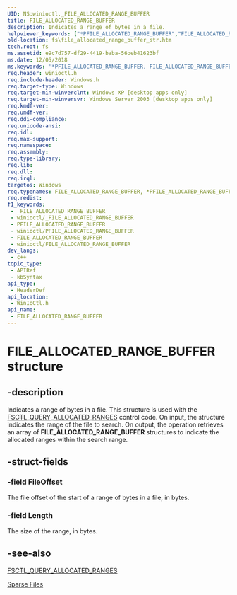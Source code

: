 ```yaml
---
UID: NS:winioctl._FILE_ALLOCATED_RANGE_BUFFER
title: FILE_ALLOCATED_RANGE_BUFFER
description: Indicates a range of bytes in a file.
helpviewer_keywords: ["*PFILE_ALLOCATED_RANGE_BUFFER","FILE_ALLOCATED_RANGE_BUFFER","FILE_ALLOCATED_RANGE_BUFFER structure [Files]","PFILE_ALLOCATED_RANGE_BUFFER","PFILE_ALLOCATED_RANGE_BUFFER structure pointer [Files]","_win32_file_allocated_range_buffer_str","base.file_allocated_range_buffer_str","fs.file_allocated_range_buffer_str","winioctl/FILE_ALLOCATED_RANGE_BUFFER","winioctl/PFILE_ALLOCATED_RANGE_BUFFER"]
old-location: fs\file_allocated_range_buffer_str.htm
tech.root: fs
ms.assetid: e9c7d757-df29-4419-baba-56beb41623bf
ms.date: 12/05/2018
ms.keywords: '*PFILE_ALLOCATED_RANGE_BUFFER, FILE_ALLOCATED_RANGE_BUFFER, FILE_ALLOCATED_RANGE_BUFFER structure [Files], PFILE_ALLOCATED_RANGE_BUFFER, PFILE_ALLOCATED_RANGE_BUFFER structure pointer [Files], _win32_file_allocated_range_buffer_str, base.file_allocated_range_buffer_str, fs.file_allocated_range_buffer_str, winioctl/FILE_ALLOCATED_RANGE_BUFFER, winioctl/PFILE_ALLOCATED_RANGE_BUFFER'
req.header: winioctl.h
req.include-header: Windows.h
req.target-type: Windows
req.target-min-winverclnt: Windows XP [desktop apps only]
req.target-min-winversvr: Windows Server 2003 [desktop apps only]
req.kmdf-ver: 
req.umdf-ver: 
req.ddi-compliance: 
req.unicode-ansi: 
req.idl: 
req.max-support: 
req.namespace: 
req.assembly: 
req.type-library: 
req.lib: 
req.dll: 
req.irql: 
targetos: Windows
req.typenames: FILE_ALLOCATED_RANGE_BUFFER, *PFILE_ALLOCATED_RANGE_BUFFER
req.redist: 
f1_keywords:
 - _FILE_ALLOCATED_RANGE_BUFFER
 - winioctl/_FILE_ALLOCATED_RANGE_BUFFER
 - PFILE_ALLOCATED_RANGE_BUFFER
 - winioctl/PFILE_ALLOCATED_RANGE_BUFFER
 - FILE_ALLOCATED_RANGE_BUFFER
 - winioctl/FILE_ALLOCATED_RANGE_BUFFER
dev_langs:
 - c++
topic_type:
 - APIRef
 - kbSyntax
api_type:
 - HeaderDef
api_location:
 - WinIoCtl.h
api_name:
 - FILE_ALLOCATED_RANGE_BUFFER
---
```


# FILE_ALLOCATED_RANGE_BUFFER structure


## -description

Indicates a range of bytes in a file. This structure is used with the 
<a href="/windows/desktop/api/winioctl/ni-winioctl-fsctl_query_allocated_ranges">FSCTL_QUERY_ALLOCATED_RANGES</a> control code. On input, the structure indicates the range of the file to search. On output, the operation retrieves an array of 
<b>FILE_ALLOCATED_RANGE_BUFFER</b> structures to indicate the allocated ranges within the search range.

## -struct-fields

### -field FileOffset

The file offset of the start of a range of bytes in a file, in bytes.

### -field Length

The size of the range, in bytes.

## -see-also

<a href="/windows/desktop/api/winioctl/ni-winioctl-fsctl_query_allocated_ranges">FSCTL_QUERY_ALLOCATED_RANGES</a>



<a href="/windows/desktop/FileIO/sparse-files">Sparse Files</a>